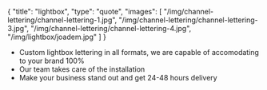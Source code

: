 {
  "title":  "lightbox",
  "type": "quote",
  "images": [
    "/img/channel-lettering/channel-lettering-1.jpg",
    "/img/channel-lettering/channel-lettering-3.jpg",
    "/img/channel-lettering/channel-lettering-4.jpg",
    "/img/lightbox/joadem.jpg"
  ]
}

* Custom lightbox lettering in all formats, we are capable of accomodating to your brand 100%
* Our team takes care of the installation
* Make your business stand out and get 24-48 hours delivery
